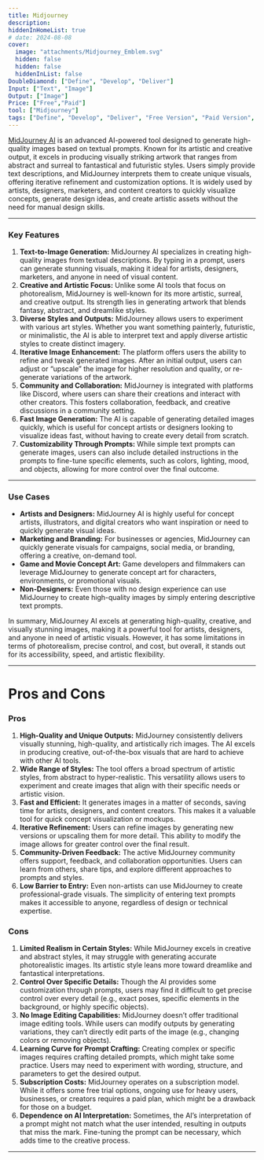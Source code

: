```yaml
---
title: Midjourney
description: 
hiddenInHomeList: true
# date: 2024-08-08
cover:
  image: "attachments/Midjourney_Emblem.svg"
  hidden: false
  hidden: false
  hiddenInList: false
DoubleDiamond: ["Define", "Develop", "Deliver"]
Input: ["Text", "Image"]
Output: ["Image"]
Price: ["Free","Paid"]
tool: ["Midjourney"]
tags: ["Define", "Develop", "Deliver", "Free Version", "Paid Version", "Image Generation"]
---
```


[MidJourney AI](https://www.midjourney.com/home) is an advanced AI-powered tool designed to generate high-quality images based on textual prompts. Known for its artistic and creative output, it excels in producing visually striking artwork that ranges from abstract and surreal to fantastical and futuristic styles. Users simply provide text descriptions, and MidJourney interprets them to create unique visuals, offering iterative refinement and customization options. It is widely used by artists, designers, marketers, and content creators to quickly visualize concepts, generate design ideas, and create artistic assets without the need for manual design skills.

---

### Key Features
1. **Text-to-Image Generation:**
MidJourney AI specializes in creating high-quality images from textual descriptions. By typing in a prompt, users can generate stunning visuals, making it ideal for artists, designers, marketers, and anyone in need of visual content.
2. **Creative and Artistic Focus:**
Unlike some AI tools that focus on photorealism, MidJourney is well-known for its more artistic, surreal, and creative output. Its strength lies in generating artwork that blends fantasy, abstract, and dreamlike styles.
3. **Diverse Styles and Outputs:**
MidJourney allows users to experiment with various art styles. Whether you want something painterly, futuristic, or minimalistic, the AI is able to interpret text and apply diverse artistic styles to create distinct imagery.
4. **Iterative Image Enhancement:**
The platform offers users the ability to refine and tweak generated images. After an initial output, users can adjust or “upscale” the image for higher resolution and quality, or re-generate variations of the artwork.
5. **Community and Collaboration:**
MidJourney is integrated with platforms like Discord, where users can share their creations and interact with other creators. This fosters collaboration, feedback, and creative discussions in a community setting.
6. **Fast Image Generation:**
The AI is capable of generating detailed images quickly, which is useful for concept artists or designers looking to visualize ideas fast, without having to create every detail from scratch.
7. **Customizability Through Prompts:**
While simple text prompts can generate images, users can also include detailed instructions in the prompts to fine-tune specific elements, such as colors, lighting, mood, and objects, allowing for more control over the final outcome.

---

### Use Cases
- **Artists and Designers:** MidJourney AI is highly useful for concept artists, illustrators, and digital creators who want inspiration or need to quickly generate visual ideas.
- **Marketing and Branding:** For businesses or agencies, MidJourney can quickly generate visuals for campaigns, social media, or branding, offering a creative, on-demand tool.
- **Game and Movie Concept Art:** Game developers and filmmakers can leverage MidJourney to generate concept art for characters, environments, or promotional visuals.
- **Non-Designers:** Even those with no design experience can use MidJourney to create high-quality images by simply entering descriptive text prompts.

In summary, MidJourney AI excels at generating high-quality, creative, and visually stunning images, making it a powerful tool for artists, designers, and anyone in need of artistic visuals. However, it has some limitations in terms of photorealism, precise control, and cost, but overall, it stands out for its accessibility, speed, and artistic flexibility.

---

# Pros and Cons

### Pros

1. **High-Quality and Unique Outputs:**
MidJourney consistently delivers visually stunning, high-quality, and artistically rich images. The AI excels in producing creative, out-of-the-box visuals that are hard to achieve with other AI tools.
2. **Wide Range of Styles:**
The tool offers a broad spectrum of artistic styles, from abstract to hyper-realistic. This versatility allows users to experiment and create images that align with their specific needs or artistic vision.
3. **Fast and Efficient:**
It generates images in a matter of seconds, saving time for artists, designers, and content creators. This makes it a valuable tool for quick concept visualization or mockups.
4. **Iterative Refinement:**
Users can refine images by generating new versions or upscaling them for more detail. This ability to modify the image allows for greater control over the final result.
5. **Community-Driven Feedback:**
The active MidJourney community offers support, feedback, and collaboration opportunities. Users can learn from others, share tips, and explore different approaches to prompts and styles.
6. **Low Barrier to Entry:**
Even non-artists can use MidJourney to create professional-grade visuals. The simplicity of entering text prompts makes it accessible to anyone, regardless of design or technical expertise.

### Cons

1. **Limited Realism in Certain Styles:**
While MidJourney excels in creative and abstract styles, it may struggle with generating accurate photorealistic images. Its artistic style leans more toward dreamlike and fantastical interpretations.
2. **Control Over Specific Details:**
Though the AI provides some customization through prompts, users may find it difficult to get precise control over every detail (e.g., exact poses, specific elements in the background, or highly specific objects).
3. **No Image Editing Capabilities:**
MidJourney doesn’t offer traditional image editing tools. While users can modify outputs by generating variations, they can’t directly edit parts of the image (e.g., changing colors or removing objects).
4. **Learning Curve for Prompt Crafting:**
Creating complex or specific images requires crafting detailed prompts, which might take some practice. Users may need to experiment with wording, structure, and parameters to get the desired output.
5. **Subscription Costs:**
MidJourney operates on a subscription model. While it offers some free trial options, ongoing use for heavy users, businesses, or creators requires a paid plan, which might be a drawback for those on a budget.
6. **Dependence on AI Interpretation:**
Sometimes, the AI’s interpretation of a prompt might not match what the user intended, resulting in outputs that miss the mark. Fine-tuning the prompt can be necessary, which adds time to the creative process.

---